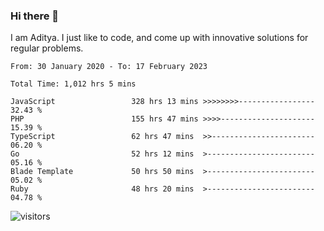 ### Hi there 👋

I am Aditya. I just like to code, and come up with innovative solutions for regular problems.

<!--START_SECTION:waka-->

```text
From: 30 January 2020 - To: 17 February 2023

Total Time: 1,012 hrs 5 mins

JavaScript                 328 hrs 13 mins >>>>>>>>-----------------   32.43 %
PHP                        155 hrs 47 mins >>>>---------------------   15.39 %
TypeScript                 62 hrs 47 mins  >>-----------------------   06.20 %
Go                         52 hrs 12 mins  >------------------------   05.16 %
Blade Template             50 hrs 50 mins  >------------------------   05.02 %
Ruby                       48 hrs 20 mins  >------------------------   04.78 %
```

<!--END_SECTION:waka-->

![visitors](https://visitor-badge.glitch.me/badge?page_id=BrainBuzzer.visitor-badge&left_color=green&right_color=red)
